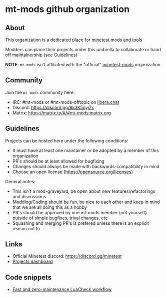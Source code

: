 
# mt-mods github organization

## About

This organization is a dedicated place for [minetest](https://www.minetest.net) mods and tools

Modders can place their projects under this umbrella to collaborate or hand off maintainership (see [Guidelines](#Guidelines))

**NOTE**: `mt-mods` isn't affiliated with the "official" [minetest-mods](https://github.com/minetest-mods) organization

## Community

Join the `mt-mods` community here:

* IRC: #mt-mods or #mt-mods-offtopic on [libera.chat](https://libera.chat)
* Discord: https://discord.gg/8k3K5nyj7x
* Matrix: https://matrix.to/#/#mt-mods:matrix.org

## Guidelines

Projects can be hosted here under the following conditions:
* It must have at least one maintainer or be adopted by a member of this organization
* PR's should be at least allowed for bugfixing
* Changes should always be made with backwards-compatibility in mind
* Choose an open license (https://opensource.org/licenses)

General notes:
* This isn't a mod-graveyard, be open about new features/refactorings and discussions
* Modding/Coding should be fun, be nice to each other and keep in mind that we are all doing this as a hobby
* PR's should be approved by one mt-mods member (not yourself) outside of simple bugfixes, trival changes, etc
* Squashing and merging PR's is prefered unless there is an explicit reason not to

## Links

* Official Minetest discord: https://discord.gg/minetest
* [Projects dashboard](./dashboard.md)

## Code snippets

* [Fast and zero-maintenance LuaCheck workflow](./snippets/luacheck.yml)
